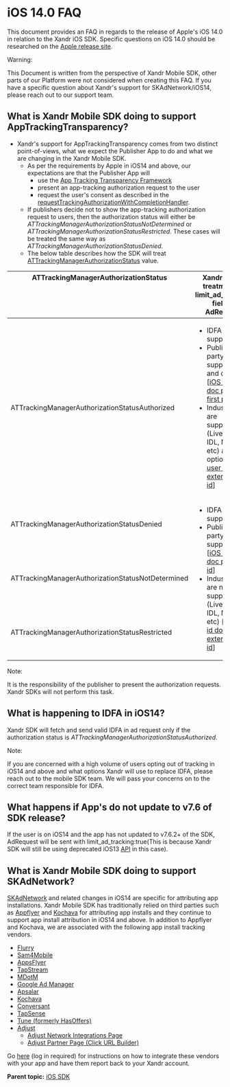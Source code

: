 # iOS 14.0 FAQ

<div class="body">

This document provides an FAQ in regards to the release of Apple's iOS
14.0 in relation to the <span class="ph">Xandr</span> iOS SDK. Specific
questions on iOS 14.0 should be researched on
the <a href="https://www.apple.com/ios/ios-14-preview/" class="xref"
target="_blank">Apple release site</a>.

<div class="note warning">

<span class="warningtitle">Warning:</span>

This Document is written from the perspective of
<span class="ph">Xandr</span> Mobile SDK, other parts of our Platform
were not considered when creating this FAQ. If you have a specific
question about <span class="ph">Xandr</span>'s support for
SKAdNetwork/iOS14, please reach out to our support team.

</div>

<div class="section">

## What is Xandr Mobile SDK doing to support AppTrackingTransparency?

- Xandr's support for AppTrackingTransparency comes from two distinct
  point-of-views, what we expect the Publisher App to do and what we are
  changing in the Xandr Mobile SDK.
  - As per the requirements by Apple in iOS14 and above, our
    expectations are that the Publisher App will
    - use the <a
      href="https://developer.apple.com/documentation/apptrackingtransparency?language=objc"
      class="xref" target="_blank">App Tracking Transparency Framework</a>
    - present an app-tracking authorization request to the user
    - request the user's consent as described in the <a
      href="https://developer.apple.com/documentation/apptrackingtransparency/attrackingmanager/3547037-requesttrackingauthorizationwith?language=objc"
      class="xref"
      target="_blank">requestTrackingAuthorizationWithCompletionHandler</a>.
  - If publishers decide not to show the app-tracking authorization
    request to users, then the authorization status will either be
    *ATTrackingManagerAuthorizationStatusNotDetermined* or
    *ATTrackingManagerAuthorizationStatusRestricted*. These cases will
    be treated the same way as
    *ATTrackingManagerAuthorizationStatusDenied*.
  - The below table describes how the SDK will treat <a
    href="https://developer.apple.com/documentation/apptrackingtransparency/attrackingmanagerauthorizationstatus?language=objc"
    class="xref" target="_blank">ATTrackingManagerAuthorizationStatus</a>
    value.

<div class="tablenoborder">

<table class="table" data-cellpadding="4" data-cellspacing="0"
data-summary="" data-frame="border" data-border="1" data-rules="all">
<thead class="thead">
<tr class="header ">
<th id="d20284e123" class="entry nocellnoborder"
style="vertical-align: top">ATTrackingManagerAuthorizationStatus</th>
<th id="d20284e126" class="entry cell-noborder"
style="vertical-align: top">Xandr SDK's treatment of limit_ad_tracking
field in AdRequest</th>
</tr>
</thead>
<tbody class="tbody">
<tr class="odd ">
<td class="entry nocellnoborder"
headers="d20284e123 ">ATTrackingManagerAuthorizationStatusAuthorized</td>
<td class="entry cell-noborder"
headers="d20284e126 "><ul>
<li>IDFA is supported</li>
<li>Publisher 1st party data is supported and optional [<a
href="https://docs.xandr.com/bundle/mobile-sdk/page/user-id-s--mapping-on-ios.html"
class="xref" target="_blank">iOS user id doc publisher first party
id</a>]</li>
<li>Industry IDs are supported (Liveramp IDL, NetID, etc) and optional
[<a
href="https://docs.xandr.com/bundle/mobile-sdk/page/user-id-s--mapping-on-ios.html"
class="xref" target="_blank">iOS user id doc external user id</a>]</li>
</ul></td>
</tr>
<tr class="even ">
<td class="entry nocellnoborder"
headers="d20284e123 ">ATTrackingManagerAuthorizationStatusDenied</td>
<td rowspan="3" class="entry cell-noborder"
style="vertical-align: top" headers="d20284e126 "><ul>
<li>IDFA is not supported</li>
<li>Publisher 1st party data is supported [<a
href="https://docs.xandr.com/bundle/mobile-sdk/page/user-id-s--mapping-on-ios.html"
class="xref" target="_blank">iOS user id doc publisher id</a>]</li>
<li>Industry IDs are not supported (Liveramp IDL, NetID, etc) [<a
href="https://docs.xandr.com/bundle/mobile-sdk/page/user-id-s--mapping-on-ios.html"
class="xref" target="_blank">iOS user id doc external user id</a>]</li>
</ul></td>
</tr>
<tr class="odd ">
<td class="entry cell-noborder"
headers="d20284e123 ">ATTrackingManagerAuthorizationStatusNotDetermined</td>
</tr>
<tr class="even ">
<td class="entry cellborder"
headers="d20284e123 ">ATTrackingManagerAuthorizationStatusRestricted</td>
</tr>
</tbody>
</table>

</div>

<div class="note">

<span class="notetitle">Note:</span>

It is the responsibility of the publisher to present the authorization
requests. Xandr SDKs will not perform this task.

</div>

</div>

<div class="section">

## What is happening to IDFA in iOS14?

Xandr SDK will fetch and send valid IDFA in ad request only if the
authorization status is
*ATTrackingManagerAuthorizationStatusAuthorized*.

<div class="note">

<span class="notetitle">Note:</span>

If you are concerned with a high volume of users opting out of tracking
in iOS14 and above and what options Xandr will use to replace IDFA,
please reach out to the mobile SDK team. We will pass your concerns on
to the correct team responsible for IDFA.

</div>

</div>

<div class="section">

## What happens if App's do not update to v7.6 of SDK release?

If the user is on iOS14 and the app has not updated to v7.6.2+ of the
SDK, AdRequest will be sent with limit_ad_tracking:true(This is because
Xandr SDK will still be using deprecated iOS13 <a
href="https://developer.apple.com/documentation/adsupport/asidentifiermanager/1614148-advertisingtrackingenabled?language=objc"
class="xref" target="_blank">API</a> in this case).

</div>

<div class="section">

## What is Xandr Mobile SDK doing to support SKAdNetwork?

<a href="https://developer.apple.com/documentation/storekit/skadnetwork"
class="xref" target="_blank">SKAdNetwork</a> and related changes in
iOS14 are specific for attributing app installations. Xandr Mobile SDK
has traditionally relied on third parties such as <a
href="https://www.appsflyer.com/blog/aggregated-attribution-solution-ios14/"
class="xref" target="_blank">Appflyer</a> and
<a href="https://www.kochava.com/getting-prepared-for-ios-14/"
class="xref" target="_blank">Kochava</a> for attributing app installs
and they continue to support app install attribution in iOS14 and above.
In addition to Appflyer and Kochava, we are associated with the
following app install tracking vendors.

- <a href="https://www.flurry.com/" class="xref"
  target="_blank">Flurry</a>
- <a href="https://www.sam4mobile.com/" class="xref"
  target="_blank">Sam4Mobile</a>
- <a href="https://www.appsflyer.com/" class="xref"
  target="_blank">AppsFlyer</a>
- <a href="https://tapstream.com/" class="xref"
  target="_blank">TapStream</a>
- <a href="https://www.mdotm.com/" class="xref" target="_blank">MDotM</a>
- <a href="https://adxtracking.com/" class="xref" target="_blank">Google
  Ad Manager</a>
- <a href="https://apsalar.com/" class="xref" target="_blank">Apsalar</a>
- <a href="https://kochava.com/" class="xref" target="_blank">Kochava</a>
- <a href="https://www.conversantmedia.com/" class="xref"
  target="_blank">Conversant</a>
- <a href="https://www.tapsense.com/" class="xref"
  target="_blank">TapSense</a>
- <a href="https://www.tune.com/" class="xref" target="_blank">Tune
  (formerly HasOffers)</a>
- <a href="https://www.adjust.com/" class="xref"
  target="_blank">Adjust</a>
  - <a href="https://docs.adjust.com/en/network-integration/" class="xref"
    target="_blank">Adjust Network Integrations Page</a>
  - <a href="https://partners.adjust.com/index.html" class="xref"
    target="_blank">Adjust Partner Page (Click URL Builder)</a>

Go <a
href="https://monetize.xandr.com/docs/set-up-third-party-mobile-app-install-tracking"
class="xref" target="_blank">here</a> (log in required) for instructions
on how to integrate these vendors with your app and have them report
back to your Xandr account.

</div>

</div>

<div class="related-links">

<div class="familylinks">

<div class="parentlink">

**Parent topic:** <a href="ios-sdk.html" class="link">iOS SDK</a>

</div>

</div>

</div>
